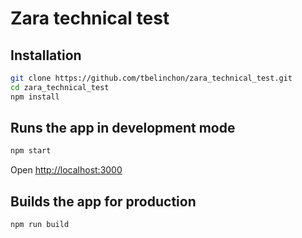 Zara technical test
===================

## Installation

```bash
git clone https://github.com/tbelinchon/zara_technical_test.git
cd zara_technical_test
npm install
```

## Runs the app in development mode

```bash
npm start
```
Open [http://localhost:3000](http://localhost:3000)


## Builds the app for production

```bash
npm run build
```
